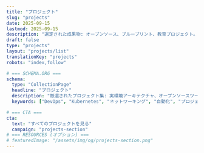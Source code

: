 ```yaml
---
title: "プロジェクト"
slug: "projects"
date: 2025-09-15
lastmod: 2025-09-15
description: "選定された成果物: オープンソース、ブループリント、教育プロジェクト。"
draft: false
type: "projects"
layout: "projects/list"
translationKey: "projects"
robots: "index,follow"

# === SCHEMA.ORG ===
schema:
  type: "CollectionPage"
  headline: "プロジェクト"
  description: "厳選されたプロジェクト集: 実環境アーキテクチャ、オープンソースツール、再利用可能なブループリント。"
  keywords: ["DevOps", "Kubernetes", "ネットワーキング", "自動化", "プロジェクト"]

# === CTA ===
cta:
  text: "すべてのプロジェクトを見る"
  campaign: "projects-section"
# === RESOURCES (オプション) ===
# featuredImage: "/assets/img/og/projects-section.png"
---
```

